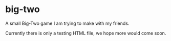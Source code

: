 # big-two
A small Big-Two game I am trying to make with my friends.

Currently there is only a testing HTML file, we hope more would come soon.
